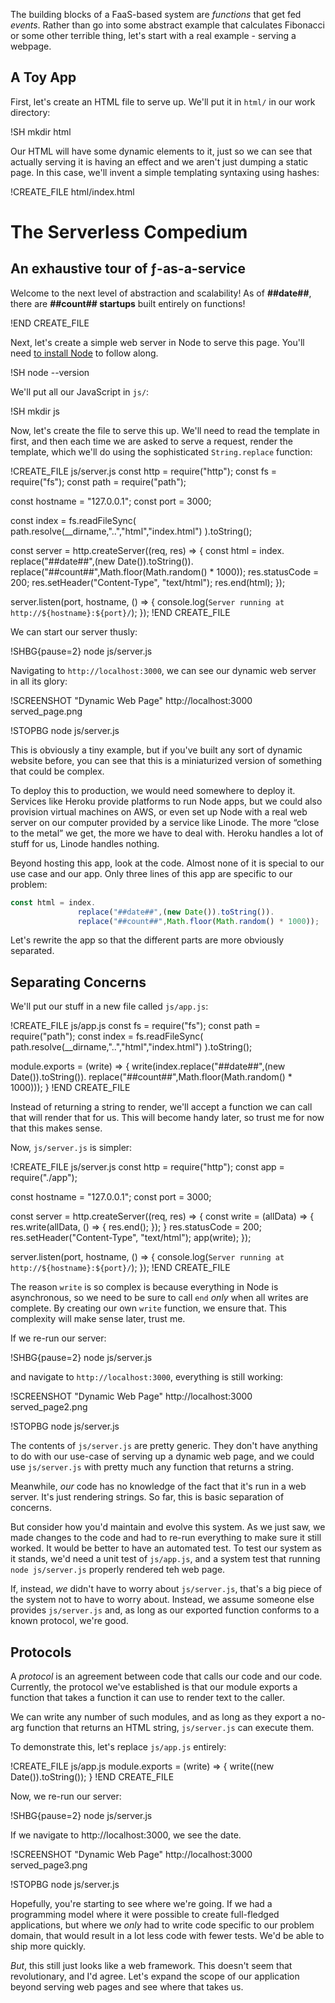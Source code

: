 The building blocks of a FaaS-based system are _functions_ that get fed _events_.  Rather than go into some abstract example that calculates Fibonacci or some other terrible thing, let's start with a real example - serving a webpage.

## A Toy App

First, let's create an HTML file to serve up.  We'll put it in `html/` in our work directory:

!SH mkdir html

Our HTML will have some dynamic elements to it, just so we can see that actually serving it is having an effect and we aren't
just dumping a static page.  In this case, we'll invent a simple templating syntaxing using hashes:

!CREATE_FILE html/index.html
<!DOCTYPE html>
<html>
  <head>
    <meta charset="utf-8" />
    <title>The Serverless Compedium</title>
  </head>
  <body>
    <h1>The Serverless Compedium</h1>
    <h2>An exhaustive tour of ƒ-as-a-service</h2>
    <p>
      Welcome to the next level of abstraction and
      scalability! As of <strong>##date##</strong>,
      there are <strong>##count## startups</strong>
      built entirely on functions!
    </p>
  </body>
</html>
!END CREATE_FILE

Next, let's create a simple web server in Node to serve this page.  You'll need [to install
Node](https://nodejs.org/en/download/) to follow along.

!SH node --version

We'll put all our JavaScript in `js/`:

!SH mkdir js

Now, let's create the file to serve this up.  We'll need to read the template in first, and then each time we are asked to serve
a request, render the template, which we'll do using the sophisticated `String.replace` function:

!CREATE_FILE js/server.js
const http = require("http");
const fs   = require("fs");
const path = require("path");

const hostname = "127.0.0.1";
const port     = 3000;

const index = fs.readFileSync(
      path.resolve(__dirname,"..","html","index.html")
    ).toString();

const server = http.createServer((req, res) => {
  const html = index.
                 replace("##date##",(new Date()).toString()).
                 replace("##count##",Math.floor(Math.random() * 1000));
  res.statusCode = 200;
  res.setHeader("Content-Type", "text/html");
  res.end(html);
});

server.listen(port, hostname, () => {
  console.log(`Server running at http://${hostname}:${port}/`);
});
!END CREATE_FILE

We can start our server thusly:

!SHBG{pause=2} node js/server.js

Navigating to `http://localhost:3000`, we can see our dynamic web server in all its glory:

!SCREENSHOT "Dynamic Web Page" http://localhost:3000 served_page.png

!STOPBG node js/server.js

This is obviously a tiny example, but if you've built any sort of dynamic website before, you can see that this is a miniaturized
version of something that could be complex.

To deploy this to production, we would need somewhere to deploy it. Services like Heroku provide platforms to run Node apps, but
we could also provision virtual machines on AWS, or even set up Node with a real web server on our computer provided by a service
like Linode.  The more “close to the metal” we get, the more we have to deal with.  Heroku handles a lot of stuff for us, Linode
handles nothing.

Beyond hosting this app, look at the code.  Almost none of it is special to our use case and our app.  Only three lines of this
app are specific to our problem:

```javascript
const html = index.
               replace("##date##",(new Date()).toString()).
               replace("##count##",Math.floor(Math.random() * 1000));
```

Let's rewrite the app so that the different parts are more obviously separated.

## Separating Concerns

We'll put our stuff in a new file called
`js/app.js`:

!CREATE_FILE js/app.js
const fs   = require("fs");
const path = require("path");
const index = fs.readFileSync(
      path.resolve(__dirname,"..","html","index.html")
    ).toString();

module.exports = (write) => {
  write(index.replace("##date##",(new Date()).toString()).
              replace("##count##",Math.floor(Math.random() * 1000)));
}
!END CREATE_FILE

Instead of returning a string to render, we'll accept a function we can call that will render that for us.  This will become handy later, so trust me for now that this makes sense.

Now, `js/server.js` is simpler:

!CREATE_FILE js/server.js
const http = require("http");
const app  = require("./app");

const hostname = "127.0.0.1";
const port     = 3000;

const server = http.createServer((req, res) => {
  const write = (allData) => {
    res.write(allData, () => {
      res.end();
    });
  }
  res.statusCode = 200;
  res.setHeader("Content-Type", "text/html");
  app(write);
});

server.listen(port, hostname, () => {
  console.log(`Server running at http://${hostname}:${port}/`);
});
!END CREATE_FILE

The reason `write` is so complex is because everything in Node is asynchronous, so we need to be sure to call `end` *only* when all writes are complete.  By creating our own `write` function, we ensure that.  This complexity will
make sense later, trust me.

If we re-run our server:

!SHBG{pause=2} node js/server.js

and navigate to `http://localhost:3000`, everything is still working:

!SCREENSHOT "Dynamic Web Page" http://localhost:3000 served_page2.png

!STOPBG node js/server.js

The contents of `js/server.js` are pretty generic.  They don't have anything to do with our use-case of serving up a dynamic web
page, and we could use `js/server.js` with pretty much any function that returns a string.

Meanwhile, *our* code has no knowledge of the fact that it's run in a web server.  It's just rendering strings.  So far, this is basic separation of concerns.

But consider how you'd maintain and evolve this system.  As we just saw, we made changes to the code and had to re-run everything
to make sure it still worked.  It would be better to have an automated test.  To test our system as it stands, we'd need a unit
test of `js/app.js`, and a system test that running `node js/server.js` properly rendered teh web page.

If, instead, *we* didn't have to worry about `js/server.js`, that's a big piece of the system not to have to worry about.
Instead, we assume someone else provides `js/server.js` and, as long as our exported function conforms to a known protocol, we're
good.

## Protocols

A _protocol_ is an agreement between code that calls our code and our code.  Currently, the protocol we've established is that
our module exports a function that takes a function it can use to render text to the caller.

We can write any number of such modules, and as long as they export a no-arg function that returns an HTML string, `js/server.js`
can execute them.

To demonstrate this, let's replace `js/app.js` entirely:

!CREATE_FILE js/app.js
module.exports = (write) => {
  write((new Date()).toString());
}
!END CREATE_FILE

Now, we re-run our server:

!SHBG{pause=2} node js/server.js

If we navigate to http://localhost:3000, we see the date.

!SCREENSHOT "Dynamic Web Page" http://localhost:3000 served_page3.png

!STOPBG node js/server.js

Hopefully, you're starting to see where we're going.  If we had a programming model where it were possible to create full-fledged
applications, but where we  *only* had to write code specific to our problem domain, that would result in a lot less code with
fewer tests.  We'd be able to ship more quickly.

*But*, this still just looks like a web framework.  This doesn't seem that revolutionary, and I'd agree.  Let's expand the scope
of our application beyond serving web pages and see where that takes us.
